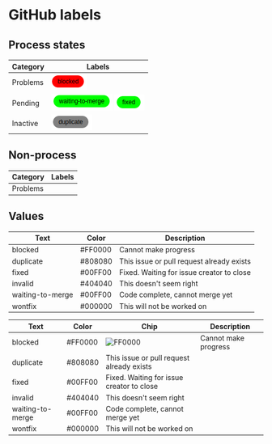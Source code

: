 # GitHub labels

## Process states

| Category   | Labels |
|------------|--------|
| Problems   | ![blocked](blocked.png) |
| Pending    | ![waiting to merge](waiting-to-merge.png) ![fixed](fixed.png)|
| Inactive   | ![duplicate](duplicate.png)  |

## Non-process

| Category   | Labels |
|------------|--------|
| Problems   |        |

## Values

| Text             | Color   | Description                               |
|------------------|---------|-------------------------------------------|
| blocked          | #FF0000 | Cannot make progress                      |
| duplicate        | #808080 | This issue or pull request already exists |
| fixed            | #00FF00 | Fixed. Waiting for issue creator to close |
| invalid          | #404040 | This doesn't seem right                   |
| waiting-to-merge | #00FF00 | Code complete, cannot merge yet           |
| wontfix          | #000000 | This will not be worked on                |


| Text             | Color   | Chip | Description                               |
|------------------|---------|------|-------------------------------------|
| blocked          | #FF0000 | ![FF0000](https://via.placeholder.com/60x30/FF0000/000000?text=FF0000) | Cannot make progress |
| duplicate        | #808080 | This issue or pull request already exists |
| fixed            | #00FF00 | Fixed. Waiting for issue creator to close |
| invalid          | #404040 | This doesn't seem right                   |
| waiting-to-merge | #00FF00 | Code complete, cannot merge yet           |
| wontfix          | #000000 | This will not be worked on                |
